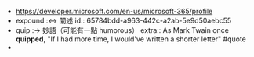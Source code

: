 - https://developer.microsoft.com/en-us/microsoft-365/profile
- expound :<-> 闡述
  id:: 65784bdd-a963-442c-a2ab-5e9d50aebc55
- quip :-> 妙語（可能有一點 humorous）
  extra:: As Mark Twain once **quipped**, "If I had more time, I would've written a shorter letter" #quote
-